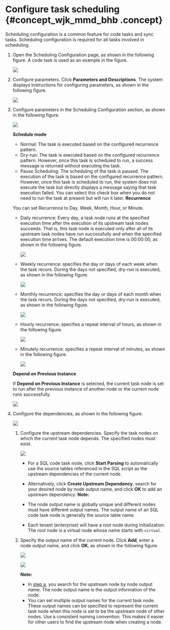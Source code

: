 # Configure task scheduling {#concept_wjk_mmd_bhb .concept}

Scheduling configuration is a common feature for code tasks and sync tasks. Scheduling configuration is required for all tasks involved in scheduling.

1.  Open the Scheduling Configuration page, as shown in the following figure. A code task is used as an example in the figure.

    ![](http://static-aliyun-doc.oss-cn-hangzhou.aliyuncs.com/assets/img/136301/156593585940589_en-US.png)

2.  Configure parameters. Click **Parameters and Descriptions**. The system displays instructions for configuring parameters, as shown in the following figure.

    ![](http://static-aliyun-doc.oss-cn-hangzhou.aliyuncs.com/assets/img/136301/156593586040590_en-US.png)

3.  Configure parameters in the Scheduling Configuration section, as shown in the following figure.

    ![](http://static-aliyun-doc.oss-cn-hangzhou.aliyuncs.com/assets/img/136301/156593586040591_en-US.png)

    **Schedule mode** 

    -   Normal: The task is executed based on the configured recurrence pattern.
    -   Dry-run: The task is executed based on the configured recurrence pattern. However, once this task is scheduled to run, a success message is returned without executing the task.
    -   Pause Scheduling: The scheduling of the task is paused. The execution of the task is based on the configured recurrence pattern. However, once this task is scheduled to run, the system does not execute the task but directly displays a message saying that task execution failed. You can select this check box when you do not need to run the task at present but will run it later.
    **Recurrence**

    You can set Recurrence to Day, Week, Month, Hour, or Minute.

    -   Daily recurrence: Every day, a task node runs at the specified execution time after the execution of its upstream task nodes succeeds. That is, this task node is executed only after all of its upstream task nodes have run successfully and when the specified execution time arrives. The default execution time is 00:00:00, as shown in the following figure.

        ![](http://static-aliyun-doc.oss-cn-hangzhou.aliyuncs.com/assets/img/136301/156593586040595_en-US.png)

    -   Weekly recurrence: specifies the day or days of each week when the task recurs. During the days not specified, dry-run is executed, as shown in the following figure.

        ![](http://static-aliyun-doc.oss-cn-hangzhou.aliyuncs.com/assets/img/136301/156593586040599_en-US.png)

    -   Monthly recurrence: specifies the day or days of each month when the task recurs. During the days not specified, dry-run is executed, as shown in the following figure.

        ![](http://static-aliyun-doc.oss-cn-hangzhou.aliyuncs.com/assets/img/136301/156593586040600_en-US.png)

    -   Hourly recurrence: specifies a repeat interval of hours, as shown in the following figure.

        ![](http://static-aliyun-doc.oss-cn-hangzhou.aliyuncs.com/assets/img/136301/156593586140601_en-US.png)

    -   Minutely recurrence: specifies a repeat interval of minutes, as shown in the following figure.

        ![](http://static-aliyun-doc.oss-cn-hangzhou.aliyuncs.com/assets/img/136301/156593586140602_en-US.png)

    **Depend on Previous Instance**

    If **Depend on Previous Instance** is selected, the current task node is set to run after the previous instance of another node or the current node runs successfully.

    ![](http://static-aliyun-doc.oss-cn-hangzhou.aliyuncs.com/assets/img/136301/156593586140603_en-US.png)

4.  Configure the dependencies, as shown in the following figure.

    ![](http://static-aliyun-doc.oss-cn-hangzhou.aliyuncs.com/assets/img/136301/156593586140604_en-US.png)

    1.  Configure the upstream dependencies. Specify the task nodes on which the current task node depends. The specified nodes must exist.

        ![](http://static-aliyun-doc.oss-cn-hangzhou.aliyuncs.com/assets/img/136301/156593586140605_en-US.png)

        -   For a SQL code task node, click **Start Parsing** to automatically use the source tables referenced in the SQL script as the upstream dependencies of the current node.
        -   Alternatively, click **Create Upstream Dependency**, search for your desired node by node output name, and click **OK** to add an upstream dependency.
        **Note:** 

        -   The node output name is globally unique and different nodes must have different output names. The output name of an SQL code task node is generally the source table name.
        -   Each tenant \(enterprise\) will have a root node during initialization. The root node is a virtual node whose name starts with `virtual`.
    2.  Specify the output name of the current node. Click **Add**, enter a node output name, and click **OK**, as shown in the following figure.

        ![](http://static-aliyun-doc.oss-cn-hangzhou.aliyuncs.com/assets/img/136301/156593586140606_en-US.png)

        ![](http://static-aliyun-doc.oss-cn-hangzhou.aliyuncs.com/assets/img/136301/156593586240608_en-US.png)

        **Note:** 

        -   In [step a](#4a), you search for the upstream node by node output name. The node output name is the output information of the node.
        -   You can set multiple output names for the current task node. These output names can be specified to represent the current task node when this node is set to be the upstream node of other nodes. Use a consistent naming convention. This makes it easier for other users to find the upstream node when creating a node.

